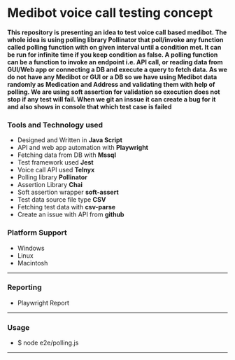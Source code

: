 # Medibot voice call testing concept




**This repository is presenting an idea to test voice call based medibot. The whole idea is using polling library Pollinator that poll/invoke any function called polling function with on given interval until a condition met. It can be run for infinite time if you keep condition as false. A polling function can be a function to invoke an endpoint i.e. API call, or reading data from GUI/Web app or connecting a DB and execute a query to fetch data. As we do not have any Medibot or GUI or a DB so we have using Medibot data randomly as Medication and Address and validating them with help of polling. We are using soft assertion for validation so execution does not stop if any test will fail. When we git an inssue it can create a bug for it and also shows in console that which test case is failed**

### Tools and Technology used
 - Designed and Written in **Java Script**
 - API and web app automation with **Playwright**
 - Fetching data from DB with **Mssql**
 - Test framework used **Jest**
 - Voice call API used **Telnyx**
 - Polling library **Pollinator**
 - Assertion Library **Chai**
 - Soft assertion wrapper **soft-assert**
 - Test data source file type **CSV** 
 - Fetching test data with **csv-parse** 
 - Create an issue with API from **github**

 


### Platform Support
 - Windows
 - Linux
 - Macintosh

---
### Reporting
 - Playwright Report
 
---
### Usage

- $ node e2e/polling.js

---
